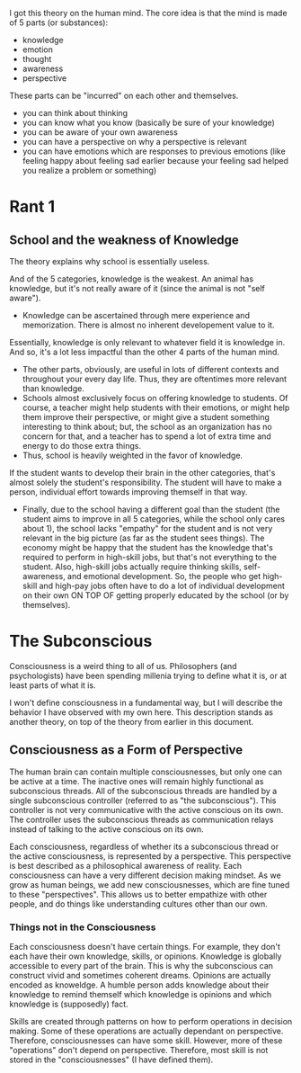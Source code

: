 
I got this theory on the human mind.
The core idea is that the mind is made of 5 parts (or substances):
* knowledge
* emotion
* thought
* awareness
* perspective

These parts can be "incurred" on each other and themselves.
* you can think about thinking
* you can know what you know (basically be sure of your knowledge)
* you can be aware of your own awareness
* you can have a perspective on why a perspective is relevant
* you can have emotions which are responses to previous emotions (like feeling happy about feeling sad earlier because your feeling sad helped you realize a problem or something)

# Rant 1
## School and the weakness of Knowledge
The theory explains why school is essentially useless.

And of the 5 categories, knowledge is the weakest. An animal has knowledge, but it's not really aware of it (since the animal is not "self aware").
* Knowledge can be ascertained through mere experience and memorization. There is almost no inherent developement value to it.

Essentially, knowledge is only relevant to whatever field it is knowledge in. And so, it's a lot less impactful than the other 4 parts of the human mind. 
* The other parts, obviously, are useful in lots of different contexts and throughout your every day life. Thus, they are oftentimes more relevant than knowledge.
* Schools almost exclusively focus on offering knowledge to students. Of course, a teacher might help students with their emotions, or might help them improve their perspective, or might give a student something interesting to think about; but, the school as an organization has no concern for that, and a teacher has to spend a lot of extra time and energy to do those extra things.
* Thus, school is heavily weighted in the favor of knowledge.

If the student wants to develop their brain in the other categories, that's almost solely the student's responsibility. The student will have to make a person, individual effort towards improving themself in that way.
* Finally, due to the school having a different goal than the student (the student aims to improve in all 5 categories, while the school only cares about 1), the school lacks "empathy" for the student and is not very relevant in the big picture (as far as the student sees things). The economy might be happy that the student has the knowledge that's required to perform in high-skill jobs, but that's not everything to the student. Also, high-skill jobs actually require thinking skills, self-awareness, and emotional development. So, the people who get high-skill and high-pay jobs often have to do a lot of individual development on their own ON TOP OF getting properly educated by the school (or by themselves).

# The Subconscious
Consciousness is a weird thing to all of us. Philosophers (and psychologists) have been spending millenia trying to define what it is, or at least parts of what it is.

I won't define consciousness in a fundamental way, but I will describe the behavior I have observed with my own here. This description stands as another theory, on top of the theory from earlier in this document.

## Consciousness as a Form of Perspective
The human brain can contain multiple consciousnesses, but only one can be active at a time. The inactive ones will remain highly functional as subconscious threads. All of the subconscious threads are handled by a single subconscious controller (referred to as "the subconscious"). This controller is not very communicative with the active conscious on its own. The controller uses the subconscious threads as communication relays instead of talking to the active conscious on its own.

Each consciousness, regardless of whether its a subconscious thread or the active consciousness, is represented by a perspective. This perspective is best described as a philosophical awareness of reality. Each consciousness can have a very different decision making mindset. As we grow as human beings, we add new consciousnesses, which are fine tuned to these "perspectives". This allows us to better empathize with other people, and do things like understanding cultures other than our own.

### Things not in the Consciousness
Each consciousness doesn't have certain things. For example, they don't each have their own knowledge, skills, or opinions. Knowledge is globally accessible to every part of the brain. This is why the subconscious can construct vivid and sometimes coherent dreams. Opinions are actually encoded as knoweldge. A humble person adds knowledge about their knowledge to remind themself which knowledge is opinions and which knowledge is (supposedly) fact.

Skills are created through patterns on how to perform operations in decision making. Some of these operations are actually dependant on perspective. Therefore, consciousnesses can have some skill. However, more of these "operations" don't depend on perspective. Therefore, most skill is not stored in the "consciousnesses" (I have defined them).
